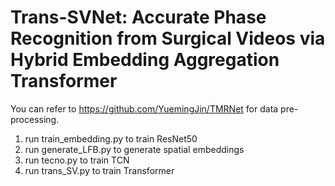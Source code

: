 # Trans-SVNet: Accurate Phase Recognition from Surgical Videos via Hybrid Embedding Aggregation Transformer

You can refer to https://github.com/YuemingJin/TMRNet for data pre-processing.

1. run train_embedding.py to train ResNet50
2. run generate_LFB.py to generate spatial embeddings
3. run tecno.py to train TCN
4. run trans_SV.py to train Transformer


